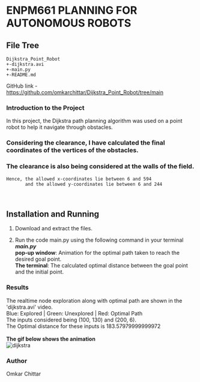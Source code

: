 # ENPM661 PLANNING FOR AUTONOMOUS ROBOTS

## **File Tree**

```
Dijkstra_Point_Robot
+-dijkstra.avi
+-main.py
+-README.md
```
GitHub link - https://github.com/omkarchittar/Dijkstra_Point_Robot/tree/main

### Introduction to the Project

In this project, the Dijkstra path planning algorithm was used on a point robot to help it navigate through obstacles.
### Considering the clearance, I have calculated the final coordinates of the vertices of the obstacles.  
### The clearance is also being considered at the walls of the field.
    Hence, the allowed x-coordinates lie between 6 and 594
           and the allowed y-coordinates lie between 6 and 244

<br>

## **Installation and Running**

1. Download and extract the files.

2. Run the code main.py using the following command in your terminal
    ***main.py*** <br>
**pop-up window**: Animation for the optimal path taken to reach the desired goal point. <br>
**The terminal**: The calculated optimal distance between the goal point and the initial point. <br>

### Results
The realtime node exploration along with optimal path are shown in the 'dijkstra.avi' video.<br>
Blue: Explored | Green: Unexplored | Red: Optimal Path <br>
The inputs considered being (100, 130) and (200, 6). <br>
The Optimal distance for these inputs is 183.57979999999972 <br>
<br>
**The gif below shows the animation**
<br>
![dijkstra](https://user-images.githubusercontent.com/71602406/224559984-e66f750e-eb21-4a50-88ea-670d9cf94d25.gif)
<br>

### Author
Omkar Chittar



